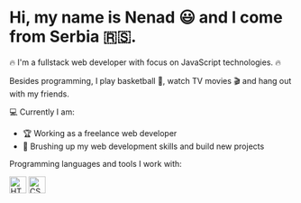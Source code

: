 # Hi, my name is Nenad :smiley: and I come from Serbia :serbia:.

:fire: I'm a fullstack web developer with focus on JavaScript technologies. :fire:

Besides programming, I play basketball :basketball:, watch TV movies :clapper: and hang out with my friends.

:computer: Currently I am:
- :trophy: Working as a freelance web developer
- :muscle: Brushing up my web development skills and build new projects 

Programming languages and tools I work with:

<p align="left">
  <img src="https://upload.wikimedia.org/wikipedia/commons/6/61/HTML5_logo_and_wordmark.svg" alt="HTML5 Logo" width="30" height="30">
  <img src="https://upload.wikimedia.org/wikipedia/commons/d/d5/CSS3_logo_and_wordmark.svg" alt="CSS3 Logo" width="30" height="30">
</p>
